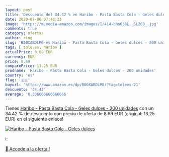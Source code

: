 ```yaml
---
layout: post
title: 'Descuento del 34.42 % en Haribo - Pasta Basta Cola - Geles dulces'
date: 2020-07-06 07:48:23
image: 'https://m.media-amazon.com/images/I/414-bhsO38L._SL200_.jpg'
comments: true
category: ofertas
author: ring
slug: 'B00XABDLM0-es Haribo - Pasta Basta Cola - Geles dulces - 200 unidades'
tags: [ tole.es, haribo ]
actualPrice: 8.69 EUR
currency: EUR
price: 8.69
comparePrice: 13.25 EUR
prodname: 'Haribo - Pasta Basta Cola - Geles dulces - 200 unidades'
country: 'es'
flag: '🇪🇸'
buyurl: 'https://www.amazon.es/dp/B00XABDLM0/?tag=tolees-21'
descuento: '34.42'
average: '8.336666666666666'
---
```


Tienes [Haribo - Pasta Basta Cola - Geles dulces - 200 unidades](https://www.amazon.es/dp/B00XABDLM0/?tag=tolees-21) con un 34.42 % de descuento con precio de oferta de 8.69 EUR (original: 13.25 EUR) en el siguiente enlace!

[![Haribo - Pasta Basta Cola - Geles dulces](https://m.media-amazon.com/images/I/414-bhsO38L._SL200_.jpg)](https://www.amazon.es/dp/B00XABDLM0/?tag=tolees-21)

ℹ️:


[🛒 Accede a la oferta!!](https://www.amazon.es/dp/B00XABDLM0/?tag=tolees-21)
